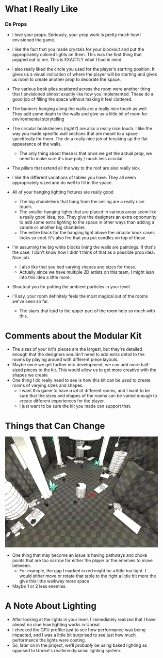 
# What I Really Like

### Da Props

- I love your props. Seriously, your prop work is pretty much how I envisioned the game.

- I like the fact that you made crystals for your blockout and put the appropriately colored lights on them. This was the first thing that popped out to me. This is EXACTLY what I had in mind.
- I also really liked the circle you used for the player's starting position. It gives us a visual indication of where the player will be starting and gives us room to create another prop to decorate the space.
- The various book piles scattered across the room were another thing that I envisioned almost exactly like how you implemented. These do a good job of filling the space without making it feel cluttered.
- The banners hanging along the walls are a really nice touch as well. They add some depth to the walls and give us a little bit of room for environmental storytelling
- The circular bookshelves (right?) are also a really nice touch. I like the way you made specific wall sections that are meant to a space specifically for them. The do a really nice job of breaking up the flat appearance of the walls.
	- The only thing about these is that once we get the actual prop, we need to make sure it's low-poly / much less circular
- The pillars that extend all the way to the roof are also really sick
- I like the different variations of tables you have. They all seem appropriately sized and do well to fill in the space.
- All of your hanging lighting fixtures are really good
	- The big chandeliers that hang from the ceiling are a really nice touch.
	- The smaller hanging lights that are placed in various areas seem like a really good idea, too. They give the designers an extra opportunity to add some extra lighting to the space in other ways than adding a candle or another big chandelier.
	- The entire block for the hanging light above the circular book cases looks so cool. It's also fire that you put candles on top of these.
- I'm assuming the big white blocks lining the walls are paintings. If that's the case, I don't know how I didn't think of that as a possible prop idea. Nice job.
	- I also like that you had varying shapes and sizes for these.
	- Actually since we have multiple 2D artists on this team, I might lean into this idea a little more.
- Shoutout you for putting the ambient particles in your level.

- I'll say, your room definitely feels the most magical out of the rooms we've seen so far.
	- The stairs that lead to the upper part of the room help so much with this.

# Comments about the Modular Kit
- The sizes of your kit's pieces are the largest, but they're detailed enough that the designers wouldn't need to add extra detail to the rooms by playing around with different piece layouts.
- Maybe once we get further into development, we can add more half-sized pieces to the kit. This would allow us to get more creative with the shapes we create
- One thing I do really need to see is how this kit can be used to create rooms of varying sizes and shapes.
	- I want this game to have *a lot* of different rooms, and I want to be sure that the sizes and shapes of the rooms can be varied enough to create different experiences for the player.
	- I just want to be sure the kit you made can support that.

# Things that Can Change

![](<../../../../_Meta/Attachments/Pasted image 20250526195654.png>)
- One thing that may become an issue is having pathways and choke points that are too narrow for either the player or the enemies to move between.
	- For example, the gap I marked in red might be a little too tight. I would either move or rotate that table to the right a little bit more the give this little walkway more space
- Maybe 1 or 2 less enemies.

# A Note About Lighting
- After looking at the lights in your level, I immediately realized that I have almost no clue how lighting works in Unreal.
- I checked the GPU profiler just to see how performance was being impacted, and I was a little bit surprised to see just how much performance the lights were costing.
- So, later on in the project, we'll *probably* be using baked lighting as opposed to Unreal's realtime dynamic lighting system.
